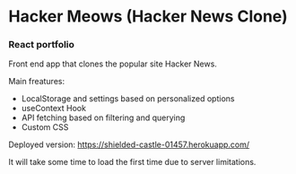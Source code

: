 # Hacker Meows (Hacker News Clone)
### React portfolio

Front end app that clones the popular site Hacker News. 


Main freatures:

- LocalStorage and settings based on personalized options
- useContext Hook
- API fetching based on filtering and querying
- Custom CSS

Deployed version: <a href="https://shielded-castle-01457.herokuapp.com/" target="_blank">https://shielded-castle-01457.herokuapp.com/</a> 

It will take some time to load the first time due to server limitations.
